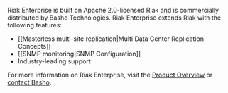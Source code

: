 Riak Enterprise is built on Apache 2.0-licensed Riak and is commercially distributed by Basho Technologies. Riak Enterprise extends Riak with the following features:

* [[Masterless multi-site replication|Multi Data Center Replication Concepts]]
* [[SNMP monitoring|SNMP Configuration]]
* Industry-leading support


For more information on Riak Enterprise, visit the [Product Overview](http://www.basho.com/products_riak_overview.php) or <a href="http://info.basho.com/Wiki_Contact.html" target="_blank">contact Basho</a>. 
